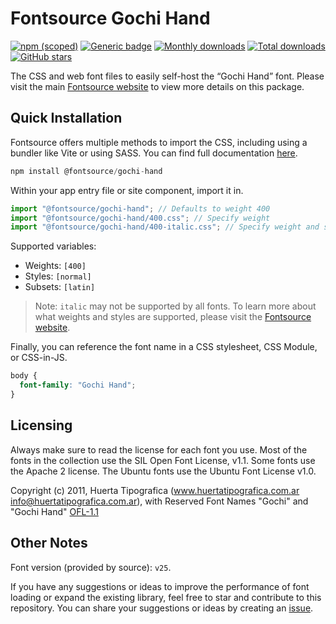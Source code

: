 # Fontsource Gochi Hand

[![npm (scoped)](https://img.shields.io/npm/v/@fontsource/gochi-hand?color=brightgreen)](https://www.npmjs.com/package/@fontsource/gochi-hand) [![Generic badge](https://img.shields.io/badge/fontsource-passing-brightgreen)](https://github.com/fontsource/fontsource) [![Monthly downloads](https://badgen.net/npm/dm/@fontsource/gochi-hand)](https://github.com/fontsource/fontsource) [![Total downloads](https://badgen.net/npm/dt/@fontsource/gochi-hand)](https://github.com/fontsource/fontsource) [![GitHub stars](https://img.shields.io/github/stars/fontsource/fontsource.svg?style=social&label=Star)](https://github.com/fontsource/fontsource/stargazers)

The CSS and web font files to easily self-host the “Gochi Hand” font. Please visit the main [Fontsource website](https://fontsource.org/fonts/gochi-hand) to view more details on this package.

## Quick Installation

Fontsource offers multiple methods to import the CSS, including using a bundler like Vite or using SASS. You can find full documentation [here](https://fontsource.org/docs/getting-started/introduction).

```javascript
npm install @fontsource/gochi-hand
```

Within your app entry file or site component, import it in.

```javascript
import "@fontsource/gochi-hand"; // Defaults to weight 400
import "@fontsource/gochi-hand/400.css"; // Specify weight
import "@fontsource/gochi-hand/400-italic.css"; // Specify weight and style
```

Supported variables:
- Weights: `[400]`
- Styles: `[normal]`
- Subsets: `[latin]`

> Note: `italic` may not be supported by all fonts. To learn more about what weights and styles are supported, please visit the [Fontsource website](https://fontsource.org/fonts/gochi-hand).

Finally, you can reference the font name in a CSS stylesheet, CSS Module, or CSS-in-JS.

```css
body {
  font-family: "Gochi Hand";
}
```

## Licensing
Always make sure to read the license for each font you use. Most of the fonts in the collection use the SIL Open Font License, v1.1. Some fonts use the Apache 2 license. The Ubuntu fonts use the Ubuntu Font License v1.0.

Copyright (c) 2011, Huerta Tipografica (www.huertatipografica.com.ar info@huertatipografica.com.ar), with Reserved Font Names "Gochi" and "Gochi Hand"
[OFL-1.1](https://openfontlicense.org)

## Other Notes
Font version (provided by source): `v25`.

If you have any suggestions or ideas to improve the performance of font loading or expand the existing library, feel free to star and contribute to this repository. You can share your suggestions or ideas by creating an [issue](https://github.com/fontsource/fontsource/issues).